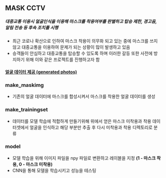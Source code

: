 ## MASK CCTV

##### 대중교통 이용시 얼굴인식을 이용해 마스크를 착용여부를 판별하고 탑승 제한, 경고음, 알림 전송 등 후속 조치를 시행 

- 최근 코로나 확산으로 인하여 마스크 착용이 의무화 되고 있는 중에 마스크를 쓰지 않고 대중교통을 이용하여 문제가 되는 상황이 많이 발생하고 있음
- 승객들이 안심하고 대중교통을 탑승할 수 있도록 하며 이러한 갈등 또한 사전에 방지하기 위해 이와 같은 프로젝트를 진행하고자 함



#### [얼굴 데이터 제공 (generated photos)](https://generated.photos/)

### make_maskimg

- 기존의 얼굴 데이터에 마스크를 합성시켜서 마스크를 착용한 얼굴 데이터를 생성



### make_trainingset

- 데이터를 모델 학습에 적합하게 만들기위해 위에서 얻은 마스크 미착용과 착용 데이터셋에서 얼굴을 인식하고 해당 부분만 추출 후 다시 미착용과 착용 디렉토리로 분류



### model

- 모델 학습을 위해 이미지 파일을 npy 파일로 변환하고 레이블을 지정 **(1 - 마스크 착용, 0 - 마스크 미착용)**
- CNN을 통해 모델을 학습시키고 성능을 테스팅

